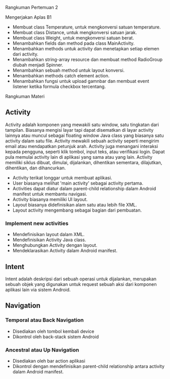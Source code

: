 Rangkuman Pertemuan 2

Mengerjakan Aplas B1

* Membuat class Temperature, untuk mengkonversi satuan temperature.
* Membuat class Distance, untuk mengkonversi satuan jarak.
* Membuat class Weight, untuk mengkonversi satuan berat.
* Menambahkan fields dan method pada class MainActivity.
* Menambahkan methods untuk activity dan menetapkan setiap elemen dari activity.
* Menambahkan string-array resource dan membuat method RadioGroup diubah menjadi Spinner.
* Menambahkan sebuah method untuk layout konversi.
* Menambahkan methods catch element action.
* Menambahkan fungsi untuk upload gamnbar dan membuat event listener ketika formula checkbox tercentang.

Rangkuman Materi

## Activity

Activity adalah komponen yang mewakili satu window, satu tingkatan dari tampilan. Biasanya mengisi layar tapi dapat disematkan di layar activity lainnya atau muncul sebagai floating window Java class yang biasanya satu activity dalam satu file. Activity mewakili sebuah activity seperti mengirim email atau mendapatkan petunjuk arah. Activity juga menangani interaksi kepada pengguna, seperti klik tombol, input teks, atau verifikasi login. Dapat pula memulai activity lain di aplikasi yang sama atau yang lain. Activity memiliki siklus dibuat, dimulai, dijalankan, dihentikan sementara, dilajutkan, dihentikan, dan dihancurkan.

* Activity terikat longgar untuk membuat aplikasi.
* User biasanya melihat 'main activity' sebagai activity pertama.
* Activities dapat diatur dalam parent-child relationship dalam Android manifest untuk membantu navigasi.
* Activity biasanya memiliki UI layout.
* Layout biasanya didefinisikan alam satu atau lebih file XML.
* Layout activity mengembang sebagai bagian dari pembuatan.

### Implement new activities

* Mendefinisikan layout dalam XML.
* Mendefinisikan Activity Java class.
* Menghubungkan Activity dengan layout.
* Mendeklarasikan Activity dalam Android manifest.

## Intent


Intent adalah deskripsi dari sebuah operasi untuk dijalankan, merupakan sebuah objek yang digunakan untuk request sebuah aksi dari komponen aplikasi lain via sistem Android.

## Navigation

### Temporal atau Back Navigation

* Disediakan oleh tombol kembali device
* Dikontrol oleh back-stack sistem Android

### Ancestral atau Up Navigation

* Disediakan oleh bar action aplikasi
* Dikontrol dengan mendefinisikan parent-child relationship antara activity dalam Android manifest.